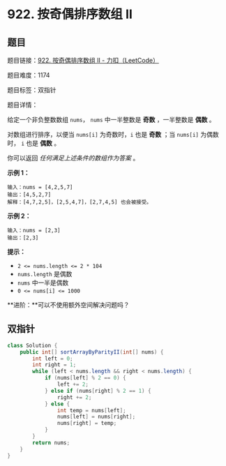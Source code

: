 # 922. 按奇偶排序数组 II

## 题目

题目链接：[922. 按奇偶排序数组 II - 力扣（LeetCode）](https://leetcode.cn/problems/sort-array-by-parity-ii/description/)

题目难度：1174

题目标签：双指针

题目详情：

给定一个非负整数数组 `nums`， `nums` 中一半整数是 **奇数** ，一半整数是 **偶数** 。

对数组进行排序，以便当 `nums[i]` 为奇数时，`i` 也是 **奇数** ；当 `nums[i]` 为偶数时， `i` 也是 **偶数** 。

你可以返回 *任何满足上述条件的数组作为答案* 。

**示例 1：**

```
输入：nums = [4,2,5,7]
输出：[4,5,2,7]
解释：[4,7,2,5]，[2,5,4,7]，[2,7,4,5] 也会被接受。
```

**示例 2：**

```
输入：nums = [2,3]
输出：[2,3]
```

**提示：**

- `2 <= nums.length <= 2 * 104`
- `nums.length` 是偶数
- `nums` 中一半是偶数
- `0 <= nums[i] <= 1000`

**进阶：**可以不使用额外空间解决问题吗？



## 双指针

``` java
class Solution {
    public int[] sortArrayByParityII(int[] nums) {
        int left = 0;
        int right = 1;
        while (left < nums.length && right < nums.length) {
            if (nums[left] % 2 == 0) {
                left += 2;
            } else if (nums[right] % 2 == 1) {
                right += 2;
            } else {
                int temp = nums[left];
                nums[left] = nums[right];
                nums[right] = temp;
            }
        }
        return nums;
    }
}
```
